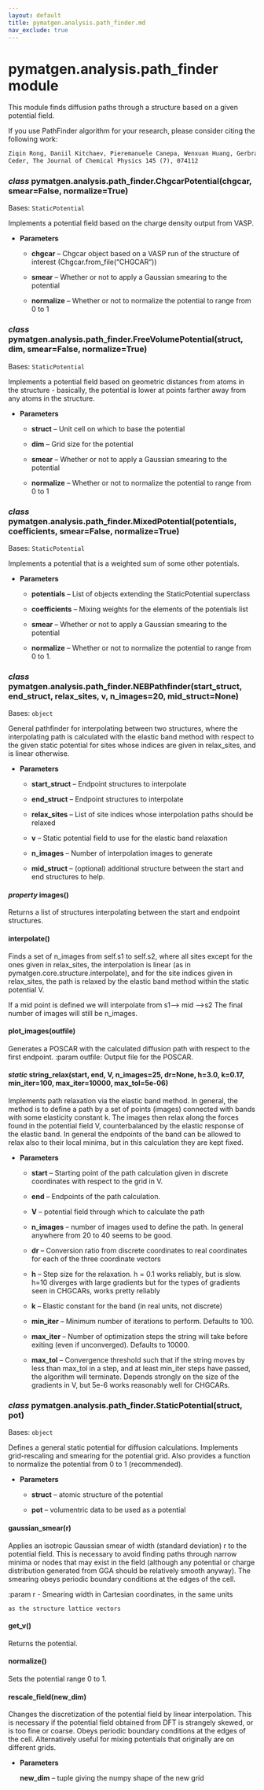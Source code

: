 ```yaml
---
layout: default
title: pymatgen.analysis.path_finder.md
nav_exclude: true
---
```


# pymatgen.analysis.path_finder module

This module finds diffusion paths through a structure based on a given
potential field.

If you use PathFinder algorithm for your research, please consider citing the
following work:

```default
Ziqin Rong, Daniil Kitchaev, Pieremanuele Canepa, Wenxuan Huang, Gerbrand
Ceder, The Journal of Chemical Physics 145 (7), 074112
```


### _class_ pymatgen.analysis.path_finder.ChgcarPotential(chgcar, smear=False, normalize=True)
Bases: `StaticPotential`

Implements a potential field based on the charge density output from VASP.


* **Parameters**


    * **chgcar** – Chgcar object based on a VASP run of the structure of
    interest (Chgcar.from_file(“CHGCAR”))


    * **smear** – Whether or not to apply a Gaussian smearing to the
    potential


    * **normalize** – Whether or not to normalize the potential to range
    from 0 to 1



### _class_ pymatgen.analysis.path_finder.FreeVolumePotential(struct, dim, smear=False, normalize=True)
Bases: `StaticPotential`

Implements a potential field based on geometric distances from atoms in the
structure - basically, the potential
is lower at points farther away from any atoms in the structure.


* **Parameters**


    * **struct** – Unit cell on which to base the potential


    * **dim** – Grid size for the potential


    * **smear** – Whether or not to apply a Gaussian smearing to the
    potential


    * **normalize** – Whether or not to normalize the potential to range
    from 0 to 1



### _class_ pymatgen.analysis.path_finder.MixedPotential(potentials, coefficients, smear=False, normalize=True)
Bases: `StaticPotential`

Implements a potential that is a weighted sum of some other potentials.


* **Parameters**


    * **potentials** – List of objects extending the StaticPotential superclass


    * **coefficients** – Mixing weights for the elements of the potentials list


    * **smear** – Whether or not to apply a Gaussian smearing to the potential


    * **normalize** – Whether or not to normalize the potential to range from
    0 to 1.



### _class_ pymatgen.analysis.path_finder.NEBPathfinder(start_struct, end_struct, relax_sites, v, n_images=20, mid_struct=None)
Bases: `object`

General pathfinder for interpolating between two structures, where the
interpolating path is calculated with the elastic band method with
respect to the given static potential for sites whose indices are given
in relax_sites, and is linear otherwise.


* **Parameters**


    * **start_struct** – Endpoint structures to interpolate


    * **end_struct** – Endpoint structures to interpolate


    * **relax_sites** – List of site indices whose interpolation paths should
    be relaxed


    * **v** – Static potential field to use for the elastic band relaxation


    * **n_images** – Number of interpolation images to generate


    * **mid_struct** – (optional) additional structure between the start and end structures to help.



#### _property_ images()
Returns a list of structures interpolating between the start and
endpoint structures.


#### interpolate()
Finds a set of n_images from self.s1 to self.s2, where all sites except
for the ones given in relax_sites, the interpolation is linear (as in
pymatgen.core.structure.interpolate), and for the site indices given
in relax_sites, the path is relaxed by the elastic band method within
the static potential V.

If a mid point is defined we will interpolate from s1–> mid –>s2
The final number of images will still be n_images.


#### plot_images(outfile)
Generates a POSCAR with the calculated diffusion path with respect to the first endpoint.
:param outfile: Output file for the POSCAR.


#### _static_ string_relax(start, end, V, n_images=25, dr=None, h=3.0, k=0.17, min_iter=100, max_iter=10000, max_tol=5e-06)
Implements path relaxation via the elastic band method. In general, the
method is to define a path by a set of points (images) connected with
bands with some elasticity constant k. The images then relax along the
forces found in the potential field V, counterbalanced by the elastic
response of the elastic band. In general the endpoints of the band can
be allowed to relax also to their local minima, but in this calculation
they are kept fixed.


* **Parameters**


    * **start** – Starting point of the path calculation given in discrete
    coordinates with respect to the grid in V.


    * **end** – Endpoints of the path calculation.


    * **V** – potential field through which to calculate the path


    * **n_images** – number of images used to define the path. In general
    anywhere from 20 to 40 seems to be good.


    * **dr** – Conversion ratio from discrete coordinates to real coordinates
    for each of the three coordinate vectors


    * **h** – Step size for the relaxation. h = 0.1 works reliably, but is
    slow. h=10 diverges with large gradients but for the types of
    gradients seen in CHGCARs, works pretty reliably


    * **k** – Elastic constant for the band (in real units, not discrete)


    * **min_iter** – Minimum number of iterations to perform. Defaults to 100.


    * **max_iter** – Number of optimization steps the string will
    take before exiting (even if unconverged). Defaults to 10000.


    * **max_tol** – Convergence threshold such that if the string moves by
    less than max_tol in a step, and at least min_iter steps have
    passed, the algorithm will terminate. Depends strongly on the
    size of the gradients in V, but 5e-6 works reasonably well for
    CHGCARs.



### _class_ pymatgen.analysis.path_finder.StaticPotential(struct, pot)
Bases: `object`

Defines a general static potential for diffusion calculations. Implements
grid-rescaling and smearing for the potential grid. Also provides a
function to normalize the potential from 0 to 1 (recommended).


* **Parameters**


    * **struct** – atomic structure of the potential


    * **pot** – volumentric data to be used as a potential



#### gaussian_smear(r)
Applies an isotropic Gaussian smear of width (standard deviation) r to
the potential field. This is necessary to avoid finding paths through
narrow minima or nodes that may exist in the field (although any
potential or charge distribution generated from GGA should be
relatively smooth anyway). The smearing obeys periodic
boundary conditions at the edges of the cell.

:param r - Smearing width in Cartesian coordinates, in the same units

    as the structure lattice vectors


#### get_v()
Returns the potential.


#### normalize()
Sets the potential range 0 to 1.


#### rescale_field(new_dim)
Changes the discretization of the potential field by linear
interpolation. This is necessary if the potential field
obtained from DFT is strangely skewed, or is too fine or coarse. Obeys
periodic boundary conditions at the edges of
the cell. Alternatively useful for mixing potentials that originally
are on different grids.


* **Parameters**

    **new_dim** – tuple giving the numpy shape of the new grid